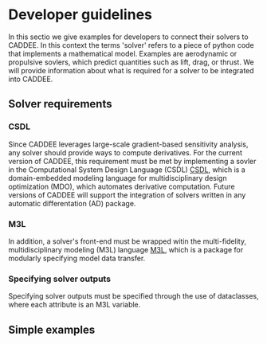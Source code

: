 # Developer guidelines

In this sectio we give examples for developers to connect their solvers to CADDEE. In this context the terms 'solver' refers to a piece of python code that implements a mathematical model. Examples are aerodynamic or propulsive sovlers, which predict quantities such as lift, drag, or thrust. We will provide information about what is required for a solver to be integrated into CADDEE. 

## Solver requirements

### CSDL
Since CADDEE leverages large-scale gradient-based sensitivity analysis, any solver should provide ways to compute derivatives. For the current version of CADDEE, this requirement must be met by implementing a sovler in the Computational System Design Language (CSDL) [CSDL](https://lsdolab.github.io/csdl/), which is a domain-embedded modeling language for multidisciplinary design optimization (MDO), which automates derivative computation. Future versions of CADDEE will support the integration of solvers written in any automatic differentation (AD) package.  

### M3L
In addition, a solver's front-end must be wrapped witin the multi-fidelity, multidisciplinary modeling (M3L) language [M3L](https://github.com/LSDOlab/m3l), which is a package for modularly specifying model data transfer. 


### Specifying solver outputs 
Specifying solver outputs must be specified through the use of dataclasses, where each attribute is an M3L variable.

## Simple examples